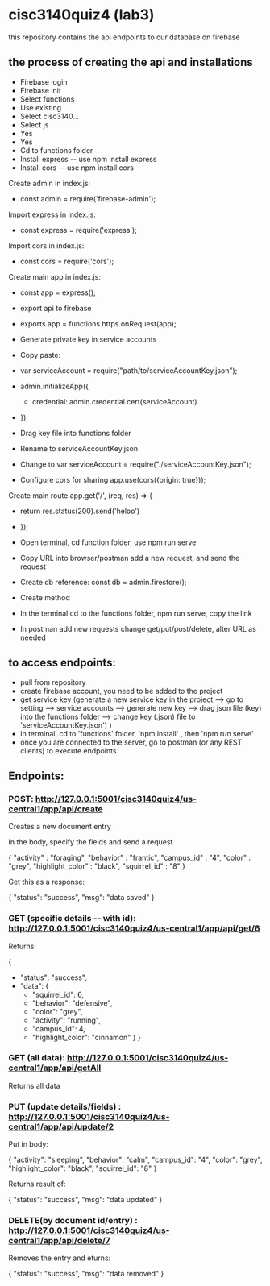 # cisc3140quiz4 (lab3)
this repository contains the api endpoints to our database on firebase 


## the process of creating the api and installations
- Firebase login
- Firebase init
- Select functions
- Use existing
- Select cisc3140…
- Select js
- Yes
- Yes
- Cd to functions folder
- Install express -- use npm install express
- Install cors -- use npm install cors

Create admin in index.js:
- const admin = require('firebase-admin');

Import express in index.js:
- const express = require('express');

Import cors in index.js:
- const cors = require('cors');

Create main app in index.js:
- const app = express();

- export api to firebase
- exports.app = functions.https.onRequest(app);
- Generate private key in service accounts
- Copy paste: 
- var serviceAccount = require("path/to/serviceAccountKey.json");

- admin.initializeApp({
  - credential: admin.credential.cert(serviceAccount)
- });

- Drag key file into functions folder
- Rename to serviceAccountKey.json
- Change to var serviceAccount = require("./serviceAccountKey.json");
- Configure cors for sharing app.use(cors({origin: true}));

Create main route app.get('/', (req, res) => {
   - return res.status(200).send('heloo')
- });

- Open terminal, cd function folder, use npm run serve
- Copy URL into browser/postman add a new request, and send the request
- Create db reference: const db = admin.firestore();
- Create method
- In the terminal cd to the functions folder, npm run serve, copy the link 
- In postman add new requests change get/put/post/delete, alter URL as needed


## to access endpoints:
- pull from repository
- create firebase account, you need to be added to the project
- get service key (generate a new service key in the project --> go to setting --> service accounts --> generate new key --> drag json file (key) into the functions folder --> change key (.json) file to 'serviceAccountKey.json') )
- in terminal, cd to 'functions' folder, 'npm install' , then 'npm run serve' 
- once you are connected to the server, go to postman (or any REST clients) to execute endpoints

## Endpoints:

### POST: http://127.0.0.1:5001/cisc3140quiz4/us-central1/app/api/create

Creates a new document entry

In the body, specify the fields and send a request

{
   "activity" : "foraging",
   "behavior" : "frantic",
   "campus_id" : "4",
   "color" : "grey",
   "highlight_color" : "black",
   "squirrel_id" :  "8"
}

Get this as a response:

{
   "status": "success",
   "msg": "data saved"
}
 
### GET (specific details -- with id): ​​http://127.0.0.1:5001/cisc3140quiz4/us-central1/app/api/get/6

Returns:

{
   - "status": "success",
   - "data": {
       - "squirrel_id": 6,
       - "behavior": "defensive",
       - "color": "grey",
       - "activity": "running",
       - "campus_id": 4,
       - "highlight_color": "cinnamon"
   }
}

### GET (all data): http://127.0.0.1:5001/cisc3140quiz4/us-central1/app/api/getAll

Returns all data
 
### PUT (update details/fields) : http://127.0.0.1:5001/cisc3140quiz4/us-central1/app/api/update/2

Put in body:

{
          "activity": "sleeping",
          "behavior": "calm",
          "campus_id": "4",
          "color": "grey",
          "highlight_color": "black",
          "squirrel_id": "8"
       }

Returns result of:

{
   "status": "success",
   "msg": "data updated"
}
 
### DELETE(by document id/entry) : http://127.0.0.1:5001/cisc3140quiz4/us-central1/app/api/delete/7

Removes the entry and eturns:

{
   "status": "success",
   "msg": "data removed"
}
 
